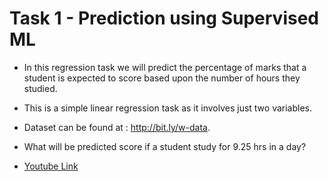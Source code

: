 # Task 1 - Prediction using Supervised ML
* In this regression task we will predict the percentage of marks that a student is expected to score based upon the number of hours they studied.

* This is a simple linear regression task as it involves just two variables.

* Dataset can be found at : http://bit.ly/w-data.

* What will be predicted score if a student study for 9.25 hrs in a day?

* [Youtube Link](https://youtu.be/T4pelEwX_KU)
